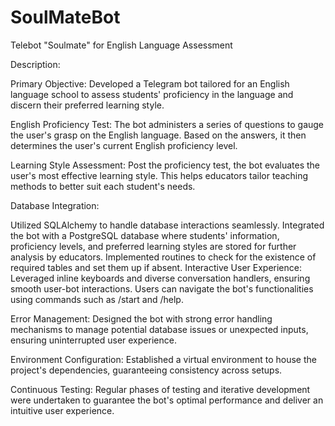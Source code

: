 # SoulMateBot
Telebot "Soulmate" for English Language Assessment

Description:

Primary Objective: Developed a Telegram bot tailored for an English language school to assess students' proficiency in the language and discern their preferred learning style.

English Proficiency Test: The bot administers a series of questions to gauge the user's grasp on the English language. Based on the answers, it then determines the user's current English proficiency level.

Learning Style Assessment: Post the proficiency test, the bot evaluates the user's most effective learning style. This helps educators tailor teaching methods to better suit each student's needs.

Database Integration:

Utilized SQLAlchemy to handle database interactions seamlessly.
Integrated the bot with a PostgreSQL database where students' information, proficiency levels, and preferred learning styles are stored for further analysis by educators.
Implemented routines to check for the existence of required tables and set them up if absent.
Interactive User Experience: Leveraged inline keyboards and diverse conversation handlers, ensuring smooth user-bot interactions. Users can navigate the bot's functionalities using commands such as /start and /help.

Error Management: Designed the bot with strong error handling mechanisms to manage potential database issues or unexpected inputs, ensuring uninterrupted user experience.

Environment Configuration: Established a virtual environment to house the project's dependencies, guaranteeing consistency across setups.

Continuous Testing: Regular phases of testing and iterative development were undertaken to guarantee the bot's optimal performance and deliver an intuitive user experience.
